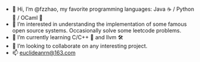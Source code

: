 - 👋 Hi, I’m @fzzhao, my favorite programming languages: Java ☕️ / Python 🐍 / OCaml 🐫
- 👀 I’m interested in understanding the implementation of some famous open source systems. Occasionally solve some leetcode problems.
- 🌱 I’m currently learning C/C++ 🚀 and llvm 🛠
- 💞️ I’m looking to collaborate on any interesting project.
- 📫 euclideanrn@163.com


<!---
📈 my github stats

<p align="center"> <img src="https://github-readme-stats.vercel.app/api?username=euclideanrn&show_icons=true&theme=gotham" alt="euclideanrn" />

euclideanrn/euclideanrn is a ✨ special ✨ repository because its `README.md` (this file) appears on your GitHub profile.
You can click the Preview link to take a look at your changes.
--->
